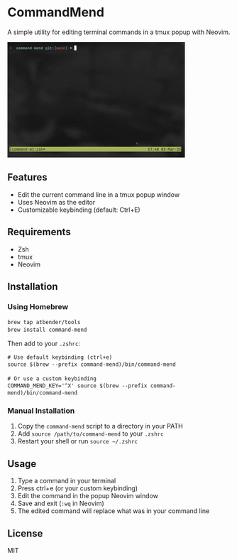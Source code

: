 # CommandMend

A simple utility for editing terminal commands in a tmux popup with Neovim.

![commandMend](commandMend.gif)

## Features

- Edit the current command line in a tmux popup window
- Uses Neovim as the editor
- Customizable keybinding (default: Ctrl+E)

## Requirements

- Zsh
- tmux
- Neovim

## Installation

### Using Homebrew

```bash
brew tap atbender/tools
brew install command-mend
```

Then add to your `.zshrc`:

```
# Use default keybinding (ctrl+e)
source $(brew --prefix command-mend)/bin/command-mend

# Or use a custom keybinding
COMMAND_MEND_KEY='^X' source $(brew --prefix command-mend)/bin/command-mend
```

### Manual Installation

1. Copy the `command-mend` script to a directory in your PATH
2. Add `source /path/to/command-mend` to your `.zshrc`
3. Restart your shell or run `source ~/.zshrc`

## Usage

1. Type a command in your terminal
2. Press ctrl+e (or your custom keybinding)
3. Edit the command in the popup Neovim window
4. Save and exit (`:wq` in Neovim)
5. The edited command will replace what was in your command line

## License

MIT

